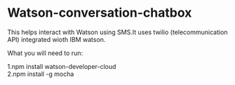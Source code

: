 # Watson-conversation-chatbox

This helps interact with Watson using SMS.It uses twilio (telecommunication API) integrated wioth IBM watson.


What you will need to run:

1.npm install watson-developer-cloud <br/>
2.npm install -g mocha
